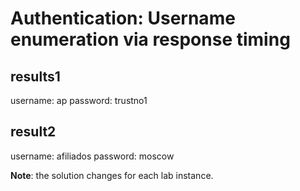 # Authentication: Username enumeration via response timing

## results1
username: ap
password: trustno1

## result2
username: afiliados
password: moscow

__Note__: the solution changes for each lab instance.